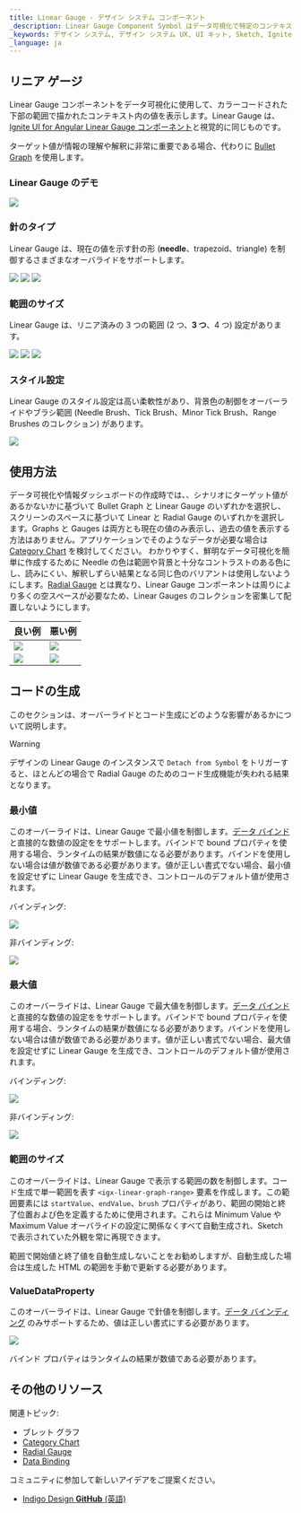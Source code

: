 ```yaml
---
title: Linear Gauge - デザイン システム コンポーネント
_description: Linear Gauge Component Symbol はデータ可視化で特定のコンテキストの値を表示します。
_keywords: デザイン システム, デザイン システム UX, UI キット, Sketch, Ignite UI for Angular, Sketch to Angular, Angular, Angular デザイン システム, Sketch からコードをエクスポート, Angular 用のデザイン キット, Sketch HTML, Sketch to HTML, Sketch UI キット
_language: ja
---
```


## リニア ゲージ

Linear Gauge コンポーネントをデータ可視化に使用して、カラーコードされた下部の範囲で描かれたコンテキスト内の値を表示します。Linear Gauge は、[Ignite UI for Angular Linear Gauge コンポーネント](https://jp.infragistics.com/products/ignite-ui-angular/angular/components/lineargauge.html)と視覚的に同じものです。

ターゲット値が情報の理解や解釈に非常に重要である場合、代わりに [Bullet Graph](bullet-graph.md) を使用します。

### Linear Gauge のデモ

<img src="../images/linear_gauge_three_ranges.png" srcset="../images/linear_gauge_three_ranges@2x.png 2x" />

### 針のタイプ

Linear Gauge は、現在の値を示す針の形 (**needle**、trapezoid、triangle) を制御するさまざまなオーバライドをサポートします。

<img src="../images/linear_gauge_three_ranges.png" srcset="../images/linear_gauge_three_ranges@2x.png 2x" />
<img src="../images/linear_gauge_trapezoid.png" srcset="../images/linear_gauge_trapezoid@2x.png 2x" />
<img src="../images/linear_gauge_triangle.png" srcset="../images/linear_gauge_triangle@2x.png 2x" />

### 範囲のサイズ

Linear Gauge は、リニア済みの 3 つの範囲 (2 つ、**3 つ**、4 つ) 設定があります。

<img src="../images/linear_gauge_two_ranges.png" srcset="../images/linear_gauge_two_ranges@2x.png 2x" />
<img src="../images/linear_gauge_three_ranges.png" srcset="../images/linear_gauge_three_ranges@2x.png 2x" />
<img src="../images/linear_gauge_four_ranges.png" srcset="../images/linear_gauge_four_ranges@2x.png 2x" />

### スタイル設定

Linear Gauge のスタイル設定は高い柔軟性があり、背景色の制御をオーバーライドやブラシ範囲 (Needle Brush、Tick Brush、Minor Tick Brush、Range Brushes のコレクション) があります。

<img src="../images/linear_gauge_styling.png" srcset="../images/linear_gauge_styling@2x.png 2x" />

## 使用方法

データ可視化や情報ダッシュボードの作成時では、、シナリオにターゲット値があるかないかに基づいて Bullet Graph と Linear Gauge のいずれかを選択し、スクリーンのスペースに基づいて Linear と Radial Gauge のいずれかを選択します。Graphs と Gauges は両方とも現在の値のみ表示し、過去の値を表示する方法はありません。アプリケーションでそのようなデータが必要な場合は[Category Chart](chart-category.md) を検討してください。
わかりやすく、鮮明なデータ可視化を簡単に作成するために Needle の色は範囲や背景と十分なコントラストのある色にし、読みにくい、解釈しずらい結果となる同じ色のバリアントは使用しないようにします。[Radial Gauge](radial-gauge) とは異なり、Linear Gauge コンポーネントは周りにより多くの空スペースが必要なため、Linear Gauges のコレクションを密集して配置しないようにします。

| 良い例                                                                                         |悪い例                                                                                          |
| ------------------------------------------------------------------------------------------ | ---------------------------------------------------------------------------------------------- |
| <img src="../images/linear_gauge_do1.png" srcset="../images/linear_gauge_do1@2x.png 2x" />|<img src="../images/linear_gauge_dont1.png" srcset="../images/linear_gauge_dont1@2x.png 2x" /> |
| <img src="../images/linear_gauge_do2.png" srcset="../images/linear_gauge_do2@2x.png 2x" />|<img src="../images/linear_gauge_dont2.png" srcset="../images/linear_gauge_dont2@2x.png 2x" /> |

## コードの生成

このセクションは、オーバーライドとコード生成にどのような影響があるかについて説明します。

> [!WARNING]
> デザインの  Linear Gauge のインスタンスで `Detach from Symbol` をトリガーすると、ほとんどの場合で Radial Gauge のためのコード生成機能が失われる結果となります。

### 最小値

このオーバーライドは、Linear Gauge で最小値を制御します。[データ バインド](../codegen/data-binding.md)と直接的な数値の設定ををサポートします。バインドで bound プロパティを使用する場合、ランタイムの結果が数値になる必要があります。バインドを使用しない場合は値が数値である必要があります。値が正しい書式でない場合、最小値を設定せずに Linear Gauge を生成でき、コントロールのデフォルト値が使用されます。

バインディング:

<img src="../images/linear_gauge_bind_min.png"/>

非バインディング:

<img src="../images/linear_gauge_nobind_min.png"/>

### 最大値

このオーバーライドは、Linear Gauge で最大値を制御します。[データ バインド](../codegen/data-binding.md)と直接的な数値の設定ををサポートします。バインドで bound プロパティを使用する場合、ランタイムの結果が数値になる必要があります。バインドを使用しない場合は値が数値である必要があります。値が正しい書式でない場合、最大値を設定せずに Linear Gauge を生成でき、コントロールのデフォルト値が使用されます。

バインディング:

<img src="../images/linear_gauge_bind_max.png"/>

非バインディング:

<img src="../images/linear_gauge_nobind_max.png"/>

### 範囲のサイズ

このオーバーライドは、Linear Gauge で表示する範囲の数を制御します。コード生成で単一範囲を表す `<igx-linear-graph-range>` 要素を作成します。この範囲要素には `startValue`、`endValue`、`brush` プロパティがあり、範囲の開始と終了位置および色を定義するために使用されます。これらは Minimum Value や Maximum Value オーバライドの設定に関係なくすべて自動生成され、Sketch で表示されていた外観を常に再現できます。

範囲で開始値と終了値を自動生成しないことをお勧めしますが、自動生成した場合は生成した HTML の範囲を手動で更新する必要があります。

### ValueDataProperty

このオーバーライドは、Linear Gauge で針値を制御します。[データ バインディング](../codegen/data-binding.md) のみサポートするため、値は正しい書式にする必要があります。

<img src="../images/linear_gauge_valueprop.png"/>

バインド プロパティはランタイムの結果が数値である必要があります。

## その他のリソース

関連トピック:

- ブレット グラフ
- [Category Chart](chart-category.md)
- [Radial Gauge](radial-gauge.md)
- [Data Binding](../codegen/data-binding.md)
  <div class="divider--half"></div>

コミュニティに参加して新しいアイデアをご提案ください。

- [Indigo Design **GitHub** (英語)](https://github.com/IgniteUI/design-system-docfx)
